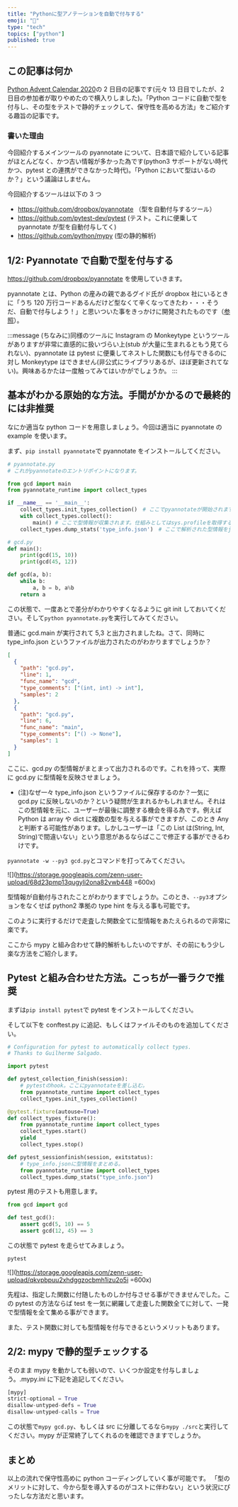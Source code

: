 ```yaml
---
title: "Pythonに型アノテーションを自動で付与する"
emoji: "🐍"
type: "tech"
topics: ["python"]
published: true
---
```


## この記事は何か

[Python Advent Calendar 2020](https://qiita.com/advent-calendar/2020/python)の 2 日目の記事です(元々 13 日目でしたが、2 日目の参加者が取りやめたので横入りしました)。「Python コードに自動で型を付与し、その型をテストで静的チェックして、保守性を高める方法」をご紹介する趣旨の記事です。

### 書いた理由

今回紹介するメインツールの pyannotate について、日本語で紹介している記事がほとんどなく、かつ古い情報が多かった為です(python3 サポートがない時代かつ、pytest との連携ができなかった時代)。「Python において型はいるのか？」という議論はしません。

今回紹介するツールは以下の 3 つ

- https://github.com/dropbox/pyannotate （型を自動付与するツール）
- https://github.com/pytest-dev/pytest (テスト。これに便乗して pyannotate が型を自動付与してく)
- https://github.com/python/mypy (型の静的解析)

## 1/2: Pyannotate で自動で型を付与する

https://github.com/dropbox/pyannotate を使用していきます。

pyannotate とは、Python の産みの親であるグイド氏が dropbox 社にいるときに「うち 120 万行コードあるんだけど型なくて辛くなってきたわ・・・そうだ、自動で付与しよう！」と思いついた事をきっかけに開発されたものです（[参照](http://mypy-lang.blogspot.com/2017/11/dropbox-releases-pyannotate-auto.html)）。

:::message
(ちなみに)同様のツールに Instagram の Monkeytype というツールがありますが非常に直感的に扱いづらい上(stub が大量に生まれるともう見てられない)、pyannotate は pytest に便乗してネストした関数にも付与できるのに対し Monkeytype はできません(非公式にライブラリあるが、ほぼ更新されてない)。興味あるかたは一度触ってみてはいかがでしょうか。
:::

## 基本がわかる原始的な方法。手間がかかるので最終的には非推奨

なにか適当な python コードを用意しましょう。今回は適当に pyannotate の example を使います。

まず、`pip install pyannotate`で pyannotate をインストールしてください。

```python
# pyannotate.py
# これがpyannotateのエントリポイントになります。

from gcd import main
from pyannotate_runtime import collect_types

if __name__ == '__main__':
    collect_types.init_types_collection()　# ここでpyannotateが開始されます。
    with collect_types.collect():
        main() # ここで型情報が収集されます。仕組みとしてはsys.profileを取得するのですが、今回は割愛。
    collect_types.dump_stats('type_info.json')　# ここで解析された型情報をjsonに落とし込みます。
```

```python
# gcd.py
def main():
    print(gcd(15, 10))
    print(gcd(45, 12))

def gcd(a, b):
    while b:
        a, b = b, a%b
    return a
```

この状態で、一度あとで差分がわかりやすくなるように git init しておいてください。そして`python pyannotate.py`を実行してみてください。

普通に gcd.main が実行されて 5,3 と出力されましたね。さて、同時に type_info.json というファイルが出力されたのがわかりますでしょうか？

```json
[
  {
    "path": "gcd.py",
    "line": 1,
    "func_name": "gcd",
    "type_comments": ["(int, int) -> int"],
    "samples": 2
  },
  {
    "path": "gcd.py",
    "line": 6,
    "func_name": "main",
    "type_comments": ["() -> None"],
    "samples": 1
  }
]
```

ここに、gcd.py の型情報がまとまって出力されるのです。これを持って、実際に gcd.py に型情報を反映させましょう。

- (注)なぜ一々 type_info.json というファイルに保存するのか？一気に gcd.py に反映しないのか？という疑問が生まれるかもしれません。それはこの型情報を元に、ユーザーが最後に調整する機会を得る為です。例えば Python は array や dict に複数の型を与える事ができますが、このとき Any と判断する可能性があります。しかしユーザーは「この List は(String, Int, String)で間違いない」という意思があるならばここで修正する事ができるわけです。

`pyannotate -w --py3 gcd.py`とコマンドを打ってみてください。

![](https://storage.googleapis.com/zenn-user-upload/68d23pmp13qugyli2ona82vwb448 =600x)

型情報が自動付与されたことがわかりますでしょうか。このとき、`--py3`オプションをなくせば python2 準拠の type hint を与える事も可能です。

このように実行するだけで走査した関数全てに型情報をあたえられるので非常に楽です。

ここから mypy と組み合わせて静的解析もしたいのですが、その前にもう少し楽な方法をご紹介します。

## Pytest と組み合わせた方法。こっちが一番ラクで推奨

まずは`pip install pytest`で pytest をインストールしてください。

そして以下を conftest.py に追記、もしくはファイルそのものを追加してください。

```python
# Configuration for pytest to automatically collect types.
# Thanks to Guilherme Salgado.

import pytest

def pytest_collection_finish(session):
    # pytestのhook。ここにpyannotateを差し込む。
    from pyannotate_runtime import collect_types
    collect_types.init_types_collection()

@pytest.fixture(autouse=True)
def collect_types_fixture():
    from pyannotate_runtime import collect_types
    collect_types.start()
    yield
    collect_types.stop()

def pytest_sessionfinish(session, exitstatus):
    # type_info.jsonに型情報をまとめる。
    from pyannotate_runtime import collect_types
    collect_types.dump_stats("type_info.json")
```

pytest 用のテストも用意します。

```python
from gcd import gcd

def test_gcd():
    assert gcd(5, 10) == 5
    assert gcd(12, 45) == 3
```

この状態で pytest を走らせてみましょう。

```bash
pytest
```

![](https://storage.googleapis.com/zenn-user-upload/qkvpbpuu2xhdggzocbmh1izu2o5i =600x)

先程は、指定した関数に付随したものしか付与させる事ができませんでした。この pytest の方法ならば test を一気に網羅して走査した関数全てに対して、一発で型情報を全て集める事ができます。

また、テスト関数に対しても型情報を付与できるというメリットもあります。

## 2/2: mypy で静的型チェックする

そのまま mypy を動かしても弱いので、いくつか設定を付与しましょう。.mypy.ini に下記を追記してください。

```python
[mypy]
strict-optional = True
disallow-untyped-defs = True
disallow-untyped-calls = True
```

この状態で`mypy gcd.py`、もしくは src に分離してるなら`mypy ./src`と実行してください。mypy が正常終了してくれるのを確認できますでしょうか。

## まとめ

以上の流れで保守性高めに python コーディングしていく事が可能です。
「型のメリットに対して、今から型を導入するのがコストに伴わない」という状況にぴったしな方法だと思います。
